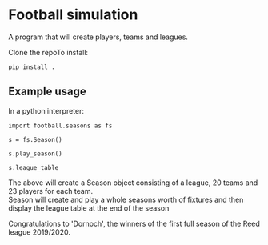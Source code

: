 
# Football simulation

A program that will create players, teams and leagues.  

Clone the repoTo install:  

    pip install .  

## Example usage  

In a python interpreter:  

    import football.seasons as fs

    s = fs.Season()
    
    s.play_season()

    s.league_table
   
The above will create a Season object consisting of a league, 20 teams and 23 players for each team.  
Season will create and play a whole seasons worth of fixtures and then display the league table at the end of the season

Congratulations to 'Dornoch', the winners of the first full season of the Reed league 2019/2020.


